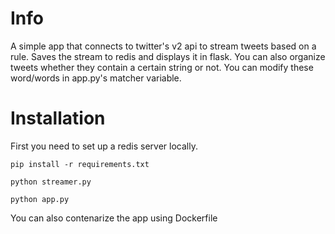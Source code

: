 # Info
A simple app that connects to twitter's v2 api to stream tweets based on a rule.
Saves the stream to redis and displays it in flask.
You can also organize tweets whether they contain a certain string or not. You can modify these word/words in app.py's matcher variable.

# Installation
First you need to set up a redis server locally.

```
pip install -r requirements.txt
```
```
python streamer.py
```
```
python app.py
```
You can also contenarize the app using Dockerfile